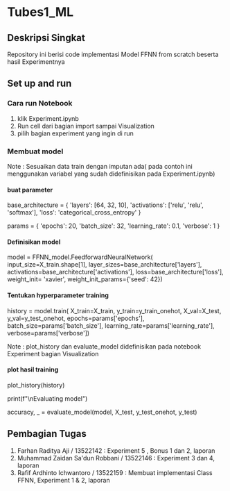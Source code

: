 # Tubes1_ML

## Deskripsi Singkat
Repository ini berisi code implementasi Model FFNN from scratch beserta hasil Experimentnya

## Set up and run
### Cara run Notebook 
1. klik Experiment.ipynb
2. Run cell dari bagian import sampai Visualization
3. pilih bagian experiment yang ingin di run

### Membuat model
Note : Sesuaikan data train dengan imputan ada( pada contoh ini menggunakan variabel yang sudah didefinisikan pada Experiment.ipynb) 

#### buat parameter

base_architecture = {
    'layers': [64, 32, 10],
    'activations': ['relu', 'relu', 'softmax'],
    'loss': 'categorical_cross_entropy'
}


params = {
    'epochs': 20,
    'batch_size': 32,
    'learning_rate': 0.1,
    'verbose': 1
}


#### Definisikan model

model = FFNN_model.FeedforwardNeuralNetwork(
    input_size=X_train.shape[1],
    layer_sizes=base_architecture['layers'],
    activations=base_architecture['activations'],
    loss=base_architecture['loss'],
    weight_init= 'xavier',
    weight_init_params={'seed': 42})

#### Tentukan hyperparameter training

history = model.train(
        X_train=X_train,
        y_train=y_train_onehot,
        X_val=X_test,
        y_val=y_test_onehot,
        epochs=params['epochs'],
        batch_size=params['batch_size'],
        learning_rate=params['learning_rate'],
        verbose=params['verbose'])

Note : plot_history dan evaluate_model didefinisikan pada notebook Experiment bagian Visualization

#### plot hasil training

plot_history(history)
    
print(f"\nEvaluating model")

accuracy, _ = evaluate_model(model, X_test, y_test_onehot, y_test)



## Pembagian Tugas

1. Farhan Raditya Aji / 13522142              : Experiment 5 , Bonus 1 dan 2, laporan
2. Muhammad Zaidan Sa'dun Robbani / 13522146  : Experiment 3 dan 4, laporan
3. Rafif Ardhinto Ichwantoro / 13522159       : Membuat implementasi Class FFNN, Experiment 1 & 2, laporan 